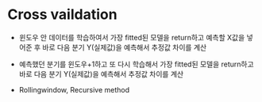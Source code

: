 <h1> Cross vaildation </h1>

  - 윈도우 안 데이터를 학습하여서 가장 fitted된 모델을 return하고 예측할 X값을 넣어준 후 바로 다음 분기 Y(실제값)을 예측해서 추정값 차이를 계산

  - 예측했던 분기를 윈도우+1하고 또 다시 학습해서 가장 fitted된 모델을 return하고 바로 다음 분기 Y(실제값)을 예측해서 추정값 차이를 계산

  - Rollingwindow, Recursive method
